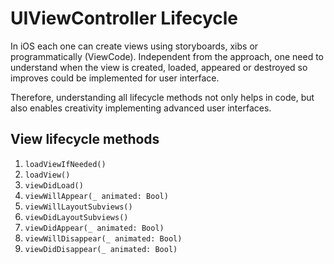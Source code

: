 # UIViewController Lifecycle

In iOS each one can create views using storyboards, xibs or programmatically (ViewCode).
Independent from the approach, one need to understand when the view is created, loaded, appeared or destroyed so improves could be implemented for user interface.

Therefore, understanding all lifecycle methods not only helps in code, but also enables creativity implementing advanced user interfaces.

## View lifecycle methods

1. `loadViewIfNeeded()`
2. `loadView()`
3. `viewDidLoad()`
4. `viewWillAppear(_ animated: Bool)`
5. `viewWillLayoutSubviews()`
6. `viewDidLayoutSubviews()`
7. `viewDidAppear(_ animated: Bool)`
8. `viewWillDisappear(_ animated: Bool)`
9. `viewDidDisappear(_ animated: Bool)`

